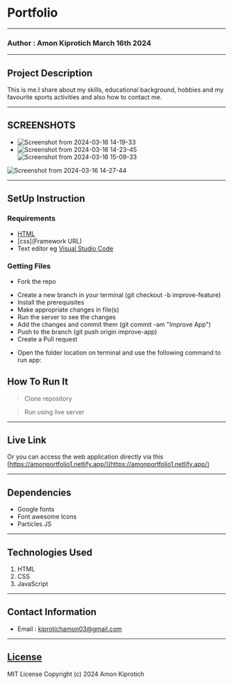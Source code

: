 # Portfolio
*****
### Author : Amon Kiprotich March 16th 2024
****
## Project Description
This is me.I share about my skills, educational background, hobbies and my favourite sports activities and also how to contact me.
******

## SCREENSHOTS
- ![Screenshot from 2024-03-16 14-19-33](https://github.com/AmonCheruiyot/portfolio/assets/161847144/67b518cd-e749-4e96-aaf1-c3108d8418dd)
- ![Screenshot from 2024-03-16 14-23-45](https://github.com/AmonCheruiyot/portfolio/assets/161847144/b665a58a-6b80-4091-8820-9e0ffbe34e67)
![Screenshot from 2024-03-16 15-09-33](https://github.com/AmonCheruiyot/portfolio/assets/161847144/d3d8dc88-c96e-4f17-b4d7-a0adac657f9c)

![Screenshot from 2024-03-16 14-27-44](https://github.com/AmonCheruiyot/portfolio/assets/161847144/99ac413a-c7fa-4952-bb09-20b7a771056e)



********
## SetUp Instruction
### Requirements
* [HTML](html.com)
* [css](Framework URL)
* Text editor eg [Visual Studio Code](https://code.visualstudio.com/download)


### Getting Files
* Fork the repo
- Create a new branch in your terminal (git checkout -b improve-feature)
- Install the prerequisites
- Make appropriate changes in file(s)
- Run the server to see the changes
- Add the changes and commit them (git commit -am "Improve App")
- Push to the branch (git push origin improve-app)
- Create a Pull request
* Open the folder location on terminal and use the following command to run app:

## How To Run It
>  Clone repository

> Run using live server
*****
## Live Link
Or you can access the web application directly via this [https://amonportfolio1.netlify.app/](https://amonportfolio1.netlify.app/)
*****
## Dependencies
- Google fonts
- Font awesome Icons
- Particles JS
*****
## Technologies Used
1. HTML
2. CSS
3. JavaScript
*****
## Contact Information
* Email : kiprotichamon03@gmail.com
*****
## [License](LICENSE)
MIT License
Copyright (c) 2024 Amon Kiprotich